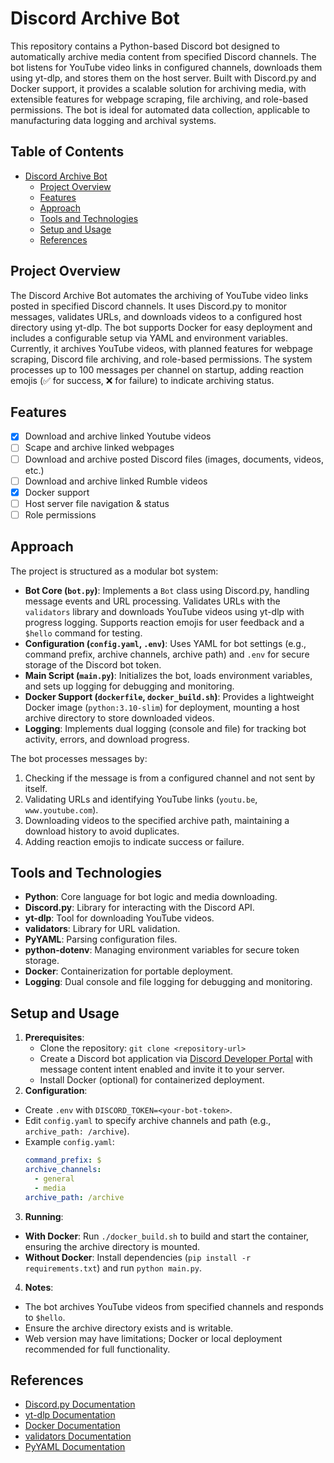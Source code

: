 # Discord Archive Bot

This repository contains a Python-based Discord bot designed to automatically archive media content from specified Discord channels. The bot listens for YouTube video links in configured channels, downloads them using yt-dlp, and stores them on the host server. Built with Discord.py and Docker support, it provides a scalable solution for archiving media, with extensible features for webpage scraping, file archiving, and role-based permissions. The bot is ideal for automated data collection, applicable to manufacturing data logging and archival systems.

## Table of Contents
- [Discord Archive Bot](#discord-archive-bot)
  - [Project Overview](#project-overview)
  - [Features](#features)
  - [Approach](#approach)
  - [Tools and Technologies](#tools-and-technologies)
  - [Setup and Usage](#setup-and-usage)
  - [References](#references)

## Project Overview
The Discord Archive Bot automates the archiving of YouTube video links posted in specified Discord channels. It uses Discord.py to monitor messages, validates URLs, and downloads videos to a configured host directory using yt-dlp. The bot supports Docker for easy deployment and includes a configurable setup via YAML and environment variables. Currently, it archives YouTube videos, with planned features for webpage scraping, Discord file archiving, and role-based permissions. The system processes up to 100 messages per channel on startup, adding reaction emojis (✅ for success, ❌ for failure) to indicate archiving status.

## Features
- [x] Download and archive linked Youtube videos
- [ ] Scape and archive linked webpages
- [ ] Download and archive posted Discord files (images, documents, videos, etc.)
- [ ] Download and archive linked Rumble videos
- [x] Docker support
- [ ] Host server file navigation & status
- [ ] Role permissions

## Approach
The project is structured as a modular bot system:
- **Bot Core (`bot.py`)**: Implements a `Bot` class using Discord.py, handling message events and URL processing. Validates URLs with the `validators` library and downloads YouTube videos using yt-dlp with progress logging. Supports reaction emojis for user feedback and a `$hello` command for testing.
- **Configuration (`config.yaml`, `.env`)**: Uses YAML for bot settings (e.g., command prefix, archive channels, archive path) and `.env` for secure storage of the Discord bot token.
- **Main Script (`main.py`)**: Initializes the bot, loads environment variables, and sets up logging for debugging and monitoring.
- **Docker Support (`dockerfile`, `docker_build.sh`)**: Provides a lightweight Docker image (`python:3.10-slim`) for deployment, mounting a host archive directory to store downloaded videos.
- **Logging**: Implements dual logging (console and file) for tracking bot activity, errors, and download progress.

The bot processes messages by:
1. Checking if the message is from a configured channel and not sent by itself.
2. Validating URLs and identifying YouTube links (`youtu.be`, `www.youtube.com`).
3. Downloading videos to the specified archive path, maintaining a download history to avoid duplicates.
4. Adding reaction emojis to indicate success or failure.

## Tools and Technologies
- **Python**: Core language for bot logic and media downloading.
- **Discord.py**: Library for interacting with the Discord API.
- **yt-dlp**: Tool for downloading YouTube videos.
- **validators**: Library for URL validation.
- **PyYAML**: Parsing configuration files.
- **python-dotenv**: Managing environment variables for secure token storage.
- **Docker**: Containerization for portable deployment.
- **Logging**: Dual console and file logging for debugging and monitoring.

## Setup and Usage
1. **Prerequisites**:
   - Clone the repository: `git clone <repository-url>`
   - Create a Discord bot application via [Discord Developer Portal](https://discord.com/developers/docs/intro) with message content intent enabled and invite it to your server.
   - Install Docker (optional) for containerized deployment.
2. **Configuration**:
- Create `.env` with `DISCORD_TOKEN=<your-bot-token>`.
- Edit `config.yaml` to specify archive channels and path (e.g., `archive_path: /archive`).
- Example `config.yaml`:
  ```yaml
  command_prefix: $
  archive_channels:
    - general
    - media
  archive_path: /archive
  ```
3. **Running**:
- **With Docker**: Run `./docker_build.sh` to build and start the container, ensuring the archive directory is mounted.
- **Without Docker**: Install dependencies (`pip install -r requirements.txt`) and run `python main.py`.
4. **Notes**:
- The bot archives YouTube videos from specified channels and responds to `$hello`.
- Ensure the archive directory exists and is writable.
- Web version may have limitations; Docker or local deployment recommended for full functionality.

## References
- [Discord.py Documentation](https://discordpy.readthedocs.io/en/stable/)
- [yt-dlp Documentation](https://github.com/yt-dlp/yt-dlp)
- [Docker Documentation](https://docs.docker.com/)
- [validators Documentation](https://validators.readthedocs.io/en/latest/)
- [PyYAML Documentation](https://pyyaml.org/wiki/PyYAMLDocumentation)
